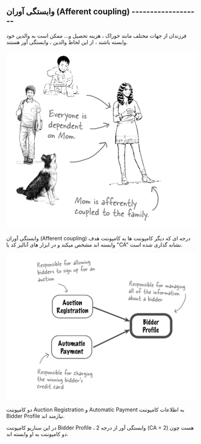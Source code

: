 ## وابستگی آوران (Afferent coupling) -------------------

فرزندان از جهات مختلف مانند خوراک ، هزینه تحصیل و... ممکن است به والدین خود وابسته باشند ، از این لحاظ والدین ، وابستگی آور هستند.

![](./Images/Pasted%20image%2020240423114749.png)

وابستگی آوران (Afferent coupling) درجه ای که دیگر کامپوننت ها به کامپوننت هدف وابسته اند مشخص میکند و در ابزار های آنالیز کد با "CA" نشانه گذاری شده است.

![](./Images/Pasted%20image%2020240423115038.png)

دو کامپوننت Auction Registration و Automatic Payment به اطلاعات کامپوننت Bidder Profile نیازمند اند.

در این سناریو کامپوننت Bidder Profile ، وابستگی آور از درجه 2 (CA = 2) هست چون دو کامپوننت به او وابسته اند.

